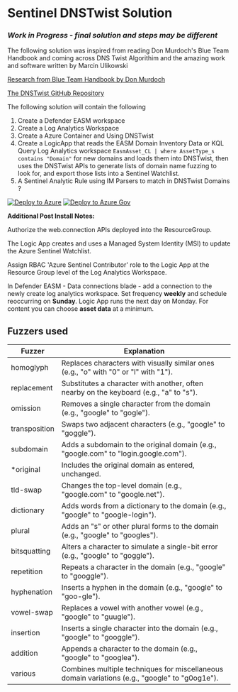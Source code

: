 # Sentinel DNSTwist Solution

### *Work in Progress - final solution and steps may be different*

The following solution was inspired from reading Don Murdoch's Blue Team Handbook and coming across DNS Twist Algorithim and the amazing work and software written by Marcin Ulikowski

[Research from Blue Team Handbook by Don Murdoch](https://www.amazon.com/Blue-Team-Handbook-Condensed-Operations/dp/1091493898/)

[The DNSTwist GitHub Repository](https://github.com/elceef/dnstwist?tab=readme-ov-file)

The following solution will contain the following

 1. Create a Defender EASM workspace
 2. Create a Log Analytics Workspace
 3. Create a Azure Container and Using DNSTwist
 4. Create a LogicApp that reads the EASM Domain Inventory Data or KQL Query Log Analytics workspace `EasmAsset_CL | where AssetType_s contains "Domain"` for new domains and loads them into DNSTwist, then uses the DNSTwist APIs to generate lists of domain name fuzzing to look for, and export those lists into a Sentinel Watchlist.
 5. A Sentinel Analytic Rule using IM Parsers to match in DNSTwist Domains ?

[![Deploy to Azure](https://aka.ms/deploytoazurebutton)](https://portal.azure.com/#create/Microsoft.Template/uri/https%3A%2F%2Fraw.githubusercontent.com%2Fswiftsolves-msft%2FSentinel-DNSTwist-Solution%2Frefs%2Fheads%2Fmain%2Fazuredeploy.json)
[![Deploy to Azure Gov](https://aka.ms/deploytoazuregovbutton)](https://portal.azure.us/#create/Microsoft.Template/uri/https%3A%2F%2Fraw.githubusercontent.com%2Fswiftsolves-msft%2Fmaster%2FSentinel-DNSTwist-Solution%2Fazuredeploy.json)

**Additional Post Install Notes:**

Authorize the web.connection APIs deployed into the ResourceGroup.

The Logic App creates and uses a Managed System Identity (MSI) to update the Azure Sentinel Watchlist. 

Assign RBAC 'Azure Sentinel Contributor' role to the Logic App at the Resource Group level of the Log Analytics Workspace.

In Defender EASM  - Data connections blade - add a connection to the newly create log analytics workspace. Set frequency **weekly** and schedule reoccurring on **Sunday**. Logic App runs the next day on Monday. For content you can choose **asset data** at a minimum.

## Fuzzers used

| **Fuzzer**       | **Explanation**                                                                 |
|-------------------|---------------------------------------------------------------------------------|
| homoglyph        | Replaces characters with visually similar ones (e.g., "o" with "0" or "l" with "1"). |
| replacement      | Substitutes a character with another, often nearby on the keyboard (e.g., "a" to "s"). |
| omission         | Removes a single character from the domain (e.g., "google" to "gogle").          |
| transposition    | Swaps two adjacent characters (e.g., "google" to "goggle").                      |
| subdomain        | Adds a subdomain to the original domain (e.g., "google.com" to "login.google.com"). |
| *original        | Includes the original domain as entered, unchanged.                             |
| tld-swap         | Changes the top-level domain (e.g., "google.com" to "google.net").               |
| dictionary       | Adds words from a dictionary to the domain (e.g., "google" to "google-login").   |
| plural           | Adds an "s" or other plural forms to the domain (e.g., "google" to "googles").   |
| bitsquatting     | Alters a character to simulate a single-bit error (e.g., "google" to "goggle").  |
| repetition       | Repeats a character in the domain (e.g., "google" to "googgle").                 |
| hyphenation      | Inserts a hyphen in the domain (e.g., "google" to "goo-gle").                    |
| vowel-swap       | Replaces a vowel with another vowel (e.g., "google" to "guugle").                |
| insertion        | Inserts a single character into the domain (e.g., "google" to "googgle").        |
| addition         | Appends a character to the domain (e.g., "google" to "googlea").                 |
| various          | Combines multiple techniques for miscellaneous domain variations (e.g., "google" to "g0og1e"). |
